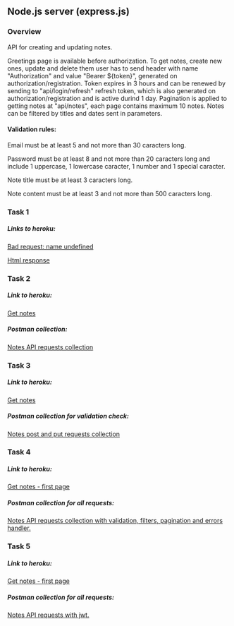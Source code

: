<h2>Node.js server (express.js)</h2>
<h3>Overview</h3>
<p>API for creating and updating notes.</p>
<p>Greetings page is available before authorization. To get notes, create new ones, update and delete them user has to send header with name "Authorization" and value "Bearer ${token}", generated on authorization/registration. Token expires in 3 hours and can be renewed by sending to "api/login/refresh" refresh token, which is also generated on authorization/registration and is active durind 1 day. Pagination is applied to getting notes at "api/notes", each page contains maximum 10 notes. Notes can be filtered by titles and dates sent in parameters.</p>
<h4>Validation rules:</h4>
<p>Email must be at least 5 and not more than 30 caracters long.</p>
<p>Password must be at least 8 and not more than 20 caracters long and include 1 uppercase, 1 lowercase caracter, 1 number and 1 special caracter.</p>
<p>Note title must be at least 3 caracters long.</p>
<p>Note content must be at least 3 and not more than 500 caracters long.</p>

<h3>Task 1</h3>
<h5>Links to heroku:</h5>
<a href="https://node-training-app-itech.herokuapp.com/api/greetings/"><p>Bad request: name undefined</p></a>
<a href="https://node-training-app-itech.herokuapp.com/api/greetings?name=User"><p>Html response</p></a>

<h3>Task 2</h3>
<h5>Link to heroku:</h5>
<a href="https://node-training-app-itech.herokuapp.com/api/notes"><p>Get notes</p></a>
<h5>Postman collection:</h5>
<a href="https://go.postman.co/workspace/Julia-Maliutsina~b5ce7cf5-293e-4ced-8c11-d13fce3b5416/collection/18621131-c9a597b8-26d9-4331-b815-c5a92ab84a59"><p>Notes API requests collection</p></a>

<h3>Task 3</h3>
<h5>Link to heroku:</h5>
<a href="https://node-training-app-itech.herokuapp.com/api/notes"><p>Get notes</p></a>
<h5>Postman collection for validation check:</h5>
<a href="https://go.postman.co/workspace/Julia-Maliutsina~b5ce7cf5-293e-4ced-8c11-d13fce3b5416/collection/18621131-20ceebfd-2163-47d6-98c2-550f6086773d"><p>Notes post and put requests collection</p></a>

<h3>Task 4</h3>
<h5>Link to heroku:</h5>
<a href="https://node-training-app-itech.herokuapp.com/api/notes"><p>Get notes - first page</p></a>
<h5>Postman collection for all requests:</h5>
<a href="https://go.postman.co/workspace/Julia-Maliutsina~b5ce7cf5-293e-4ced-8c11-d13fce3b5416/collection/18621131-878ff4c2-db54-4b2f-a715-d8790f862957"><p>Notes API requests collection with validation, filters, pagination and errors handler.</p></a>

<h3>Task 5</h3>
<h5>Link to heroku:</h5>
<a href="https://node-training-app-itech.herokuapp.com/api/notes"><p>Get notes - first page</p></a>
<h5>Postman collection for all requests:</h5>
<a href="https://go.postman.co/workspace/Julia-Maliutsina~b5ce7cf5-293e-4ced-8c11-d13fce3b5416/collection/18621131-8891f1f9-b5aa-4b1d-8837-375f2bd884ab"><p>Notes API requests with jwt.</p></a>
